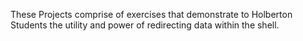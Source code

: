 These Projects comprise of exercises that demonstrate to Holberton Students the utility and power of redirecting data within the shell.